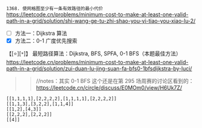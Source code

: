 
`1368. 使网格图至少有一条有效路径的最小代价` https://leetcode.cn/problems/minimum-cost-to-make-at-least-one-valid-path-in-a-grid/solution/shi-wang-ge-tu-zhi-shao-you-yi-tiao-you-xiao-lu-2/
- [ ] 方法一：Dijkstra 算法
- [x] 方法二：0-1 广度优先搜索

【[:star:][`*`]】 最短路径算法：Dijkstra, BFS, SPFA, 0-1 BFS（本题最佳方法） https://leetcode.cn/problems/minimum-cost-to-make-at-least-one-valid-path-in-a-grid/solution/zui-duan-lu-jing-suan-fa-bfs0-1bfsdijkstra-by-luci/
>> //notes：其实 0-1 BFS 这个还是在第 295 场周赛的讨论区看到的： https://leetcode.cn/circle/discuss/E0MOm0/view/H6Uk7Z/

```
[[1,1,1,1],[2,2,2,2],[1,1,1,1],[2,2,2,2]]
[[1,1,3],[3,2,2],[1,1,4]]
[[1,2],[4,3]]
[[2,2,2],[2,2,2]]
[[4]]
```
